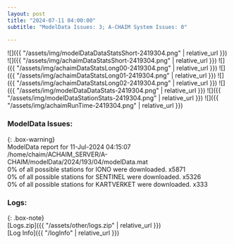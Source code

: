 ```yaml
---
layout: post
title: "2024-07-11 04:00:00"
subtitle: "ModelData Issues: 3; A-CHAIM System Issues: 0"

---
```


![]({{ "/assets/img/modelDataDataStatsShort-2419304.png" | relative_url }})
![]({{ "/assets/img/achaimDataStatsShort-2419304.png" | relative_url }})
![]({{ "/assets/img/achaimDataStatsLong00-2419304.png" | relative_url }})
![]({{ "/assets/img/achaimDataStatsLong01-2419304.png" | relative_url }})
![]({{ "/assets/img/achaimDataStatsLong02-2419304.png" | relative_url }})
![]({{ "/assets/img/modelDataDataStats-2419304.png" | relative_url }})
![]({{ "/assets/img/modelDataStationStats-2419304.png" | relative_url }})
![]({{ "/assets/img/achaimRunTime-2419304.png" | relative_url }})


### ModelData Issues:  
  
{: .box-warning}  
 ModelData report for 11-Jul-2024 04:15:07   
 /home/chaim/ACHAIM_SERVER/A-CHAIM/modelData/2024/193/04/modelData.mat   
 0% of all possible stations for IONO were downloaded. x5871   
 0% of all possible stations for SENTINEL were downloaded. x5326   
 0% of all possible stations for KARTVERKET were downloaded. x333   
  


### Logs:  
  
{: .box-note}  
[Logs.zip]({{ "/assets/other/logs.zip" | relative_url }})  
[Log Info]({{ "/logInfo" | relative_url }})  
